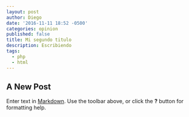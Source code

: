```yaml
---
layout: post
author: Diego
date: '2016-11-11 18:52 -0500'
categories: opinion
published: false
title: Mi segundo titulo
description: Escribiendo
tags:
  - php
  - html
---
```

## A New Post

Enter text in [Markdown](http://daringfireball.net/projects/markdown/). Use the toolbar above, or click the **?** button for formatting help.
